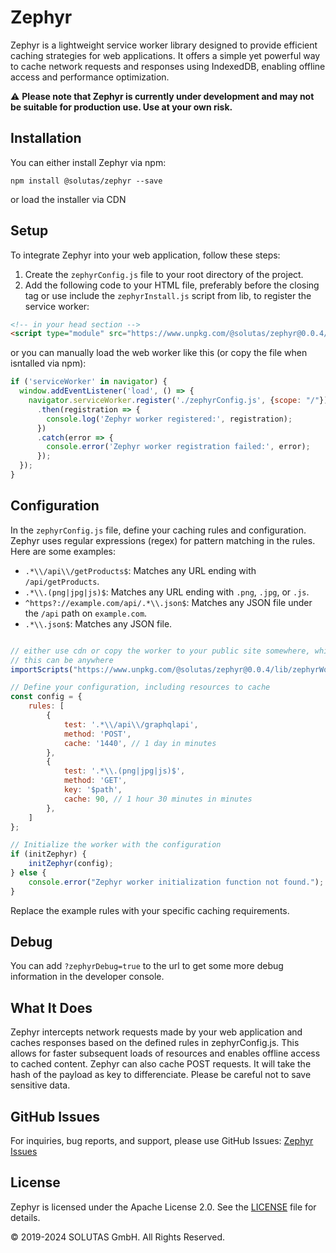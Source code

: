 # Zephyr
Zephyr is a lightweight service worker library designed to provide efficient caching strategies for web applications. It offers a simple yet powerful way to cache network requests and responses using IndexedDB, enabling offline access and performance optimization.

⚠️ **Please note that Zephyr is currently under development and may not be suitable for production use. Use at your own risk.**


## Installation

You can either install Zephyr via npm:

```
npm install @solutas/zephyr --save
```
or load the installer via CDN

## Setup

To integrate Zephyr into your web application, follow these steps:

1. Create the `zephyrConfig.js` file to your root directory of the project.
2. Add the following code to your HTML file, preferably before the closing </body> tag or use include the ```zephyrInstall.js``` script from lib, to register the service worker:

```html
<!-- in your head section -->
<script type="module" src="https://www.unpkg.com/@solutas/zephyr@0.0.4/lib/zephrInstall.js"></script>
```

or you can manually load the web worker like this (or copy the file when isntalled via npm):

```javascript
if ('serviceWorker' in navigator) {
  window.addEventListener('load', () => {
    navigator.serviceWorker.register('./zephyrConfig.js', {scope: "/"})
      .then(registration => {
        console.log('Zephyr worker registered:', registration);
      })
      .catch(error => {
        console.error('Zephyr worker registration failed:', error);
      });
  });
}
```

## Configuration
In the `zephyrConfig.js` file, define your caching rules and configuration. Zephyr uses regular expressions (regex) for pattern matching in the rules. Here are some examples:

- `.*\\/api\\/getProducts$`: Matches any URL ending with `/api/getProducts`.
- `.*\\.(png|jpg|js)$`: Matches any URL ending with `.png`, `.jpg`, or `.js`.
- `^https?://example.com/api/.*\\.json$`: Matches any JSON file under the `/api` path on `example.com`.
- `.*\\.json$`: Matches any JSON file.


```javascript

// either use cdn or copy the worker to your public site somewhere, while the zephyrConfig.js file must be in root
// this can be anywhere
importScripts("https://www.unpkg.com/@solutas/zephyr@0.0.4/lib/zephyrWorker.js");

// Define your configuration, including resources to cache
const config = { 
    rules: [
        {
            test: '.*\\/api\\/graphqlapi',
            method: 'POST',
            cache: '1440', // 1 day in minutes
        },
        {
            test: '.*\\.(png|jpg|js)$',
            method: 'GET',
            key: '$path',
            cache: 90, // 1 hour 30 minutes in minutes
        },        
    ]
};

// Initialize the worker with the configuration
if (initZephyr) {
    initZephyr(config);
} else {
    console.error("Zephyr worker initialization function not found.");
}
```

Replace the example rules with your specific caching requirements.

## Debug
You can add ```?zephyrDebug=true``` to the url to get some more debug information in the developer console.

## What It Does
Zephyr intercepts network requests made by your web application and caches responses based on the defined rules in zephyrConfig.js. This allows for faster subsequent loads of resources and enables offline access to cached content.
Zephyr can also cache POST requests. It will take the hash of the payload as key to differenciate. Please be careful not to save sensitive data.

## GitHub Issues
For inquiries, bug reports, and support, please use GitHub Issues: [Zephyr Issues](https://github.com/solutas/zephyr/issues)


## License

Zephyr is licensed under the Apache License 2.0. See the [LICENSE](LICENSE) file for details.

© 2019-2024 SOLUTAS GmbH. All Rights Reserved.